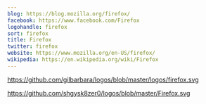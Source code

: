 ```yaml
---
blog: https://blog.mozilla.org/firefox/
facebook: https://www.facebook.com/Firefox
logohandle: firefox
sort: firefox
title: Firefox
twitter: firefox
website: https://www.mozilla.org/en-US/firefox/
wikipedia: https://en.wikipedia.org/wiki/Firefox
---
```


https://github.com/gilbarbara/logos/blob/master/logos/firefox.svg

https://github.com/shgysk8zer0/logos/blob/master/Firefox.svg